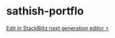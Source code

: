 # sathish-portflo

[Edit in StackBlitz next generation editor ⚡️](https://stackblitz.com/~/github.com/sathish2003-pixel/sathish-portflo)